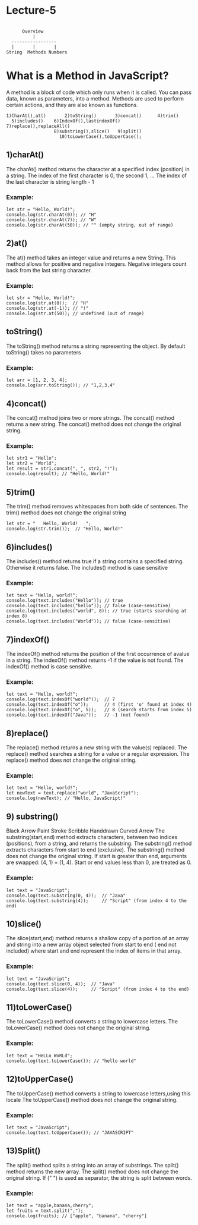 # Lecture-5

```

      Overview
          |
  -----------------
  |       |       |
String  Methods Numbers

```

# What is a Method in JavaScript?

A method is a block of code which only runs when it is called. You can pass data, known as
parameters, into a method. Methods are used to perform certain actions, and they are also
known as functions.

```
1)CharAt(),at()       2)toString()       3)concat()      4)trim()
  5)includes()    6)IndexOf(),lastindexOf()    7)replace(),replaceAll()
                  8)substring(),slice()   9)split()
                    10)toLowerCase(),toUpperCase();

```
## 1)charAt()

The charAt() method returns the character at a
specified index (position) in a string. The index of the
first character is 0, the second 1, ... The index of the last
character is string length - 1 

### Example:
```
let str = "Hello, World!";
console.log(str.charAt(0)); // "H"
console.log(str.charAt(7)); // "W"
console.log(str.charAt(50)); // "" (empty string, out of range)

```
## 2)at()
The at() method takes an integer value and returns a
new String. This method allows for positive and
negative integers. Negative integers count back from
the last string character.

### Example:
```
let str = "Hello, World!";
console.log(str.at(0));  // "H"
console.log(str.at(-1)); // "!"
console.log(str.at(50)); // undefined (out of range)

```

## toString()

The toString() method returns a string representing
the object. By default toString() takes no
parameters

### Example:
```
let arr = [1, 2, 3, 4];
console.log(arr.toString()); // "1,2,3,4"

```
## 4)concat()
The concat() method joins two or more strings. The
concat() method returns a new string. The concat()
method does not change the original string.

### Example:
```
let str1 = "Hello";
let str2 = "World";
let result = str1.concat(", ", str2, "!");
console.log(result); // "Hello, World!"

```

## 5)trim()
The trim() method removes whitespaces from both
side of sentences. The trim() method does not
change the original string
```
let str = "   Hello, World!   ";
console.log(str.trim());  // "Hello, World!"

```

## 6)includes()
The includes() method returns true if a string contains
a specified string. Otherwise it returns false. The
includes() method is case sensitive

### Example:

```
let text = "Hello, world!";
console.log(text.includes("Hello")); // true
console.log(text.includes("hello")); // false (case-sensitive)
console.log(text.includes("world", 8)); // true (starts searching at index 8)
console.log(text.includes("World")); // false (case-sensitive)

```
## 7)indexOf()
The indexOf() method returns the position of the
first occurrence of avalue in a string. The indexOf()
method returns -1 if the value is not found. The
indexOf() method is case sensitive.


### Example:
```
let text = "Hello, world!";
console.log(text.indexOf("world"));  // 7
console.log(text.indexOf("o"));      // 4 (first 'o' found at index 4)
console.log(text.indexOf("o", 5));   // 8 (search starts from index 5)
console.log(text.indexOf("Java"));   // -1 (not found)

```

## 8)replace()
The replace() method returns a new string with the
value(s) replaced. The replace() method searches a
string for a value or a regular expression. The replace()
method does not change the original string.

### Example:
```
let text = "Hello, world!";
let newText = text.replace("world", "JavaScript");
console.log(newText); // "Hello, JavaScript!"

```

## 9) substring()

Black Arrow Paint Stroke Scribble
Handdrawn Curved Arrow
 The substring(start,end) method extracts characters,
between two indices (positions), from a string, and
returns the substring. The substring() method extracts
characters from start to end (exclusive). The substring()
method does not change the original string. If start is
greater than end, arguments are swapped: (4, 1) = (1, 4).
Start or end values less than 0, are treated as 0.

### Example:
```
let text = "JavaScript";
console.log(text.substring(0, 4));  // "Java"
console.log(text.substring(4));     // "Script" (from index 4 to the end)
```


## 10)slice()
The slice(start,end) method returns a shallow copy of a
portion of an array and string into a new array object
selected from start to end ( end not included) where
start and end represent the index of items in that array.

### Example:
```
let text = "JavaScript";
console.log(text.slice(0, 4));  // "Java"
console.log(text.slice(4));     // "Script" (from index 4 to the end)
```
## 11)toLowerCase()
The toLowerCase() method converts a string to
lowercase letters. The toLowerCase() method does not
change the original string.

### Example:
```
let text = "HeLLo WoRLd";
console.log(text.toLowerCase()); // "hello world"
```

## 12)toUpperCase()
The toUpperCase() method converts a string to
lowercase letters,using this locale The toUpperCase()
method does not change the original string.

### Example:

```
let text = "JavaScript";
console.log(text.toUpperCase()); // "JAVASCRIPT"
```
## 13)Split()

The split() method splits a string into an array of substrings. The split() method
returns the new array. The split() method does not change the original string. If (" ") is
used as separator, the string is split between words.

### Example:
```
let text = "apple,banana,cherry";
let fruits = text.split(",");
console.log(fruits); // ["apple", "banana", "cherry"]
```
